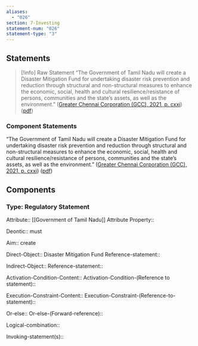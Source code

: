 ```yaml
---
aliases:
  - "026"
section: 7-Investing
statement-num: "026"
statement-type: "3"
---
```

## Statements 
> [!info] Raw Statement
> “The Government of Tamil Nadu will create a Disaster Mitigation Fund for undertaking disaster risk prevention and reduction through structural and non-structural measures to enhance the economic, social, health and cultural resilience/resistance of persons, communities and the state’s assets, as well as the environment.” ([Greater Chennai Corporation (GCC), 2021, p. cxxi](zotero://select/library/items/AZZSXLC8)) ([pdf](zotero://open-pdf/library/items/ZWDYK52D?page=121&annotation=N2W6VI46)) 
> 

### Component Statements
“The Government of Tamil Nadu will create a Disaster Mitigation Fund for undertaking disaster risk prevention and reduction through structural and non-structural measures to enhance the economic, social, health and cultural resilience/resistance of persons, communities and the state’s assets, as well as the environment.” ([Greater Chennai Corporation (GCC), 2021, p. cxxi](zotero://select/library/items/AZZSXLC8)) ([pdf](zotero://open-pdf/library/items/ZWDYK52D?page=121&annotation=N2W6VI46)) 
## Components
### Type: Regulatory Statement
Attribute:: [[Government of Tamil Nadu]]
	Attribute Property::

Deontic:: must

Aim:: create

Direct-Object:: Disaster Mitigation Fund
	Reference-statement::

Indirect-Object::
	Reference-statement::

Activation-Condition-Content::
	Activation-Condition-(Reference to statement)::

Execution-Constraint-Content::
	Execution-Constraint-(Reference-to-statement)::

Or-else::
	Or-else-(Forward-reference)::

Logical-combination::

Invoking-statement(s)::